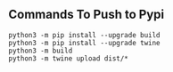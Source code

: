 ## Commands To Push to Pypi

```
python3 -m pip install --upgrade build
python3 -m pip install --upgrade twine
python3 -m build
python3 -m twine upload dist/*
```
